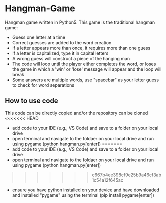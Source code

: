 # Hangman-Game

Hangman game written in Python5. This game is the traditional hangman game:
- Guess one letter at a time 
- Correct guesses are added to the word creation
- If a letter appears more than once, it requires more than one guess
- If a letter is capitalized, type it in capital letters
- A wrong guess will construct a piece of the hanging man
- The code will loop until the player either completes the word, or loses the game
in which a 'win' or 'lose' message will appear and the loop will break
- Some answers are multiple words, use "spacebar" as your letter guess to check for word separations

## How to use code

This code can be directly copied and/or the repository can be cloned
<<<<<<< HEAD
- add code to your IDE (e.g., VS Code) and save to a folder on your local drive
-  open terminal and navigate to the foldaer on your local drive and run using pygame (python hangman.py[enter])
=======
- add code to your IDE (e.g., VS Code) and save to a folder on your local drive
- open terminal and navigate to the foldaer on your local drive and run using pygame (python hangman.py[enter])
>>>>>>> c667b4ee398cf9e25b9a46cf3ab1c54a12f645ac
- ensure you have python installed on your device and have downloaded and installed "pygame" using the terminal (pip install pygame[enter])
